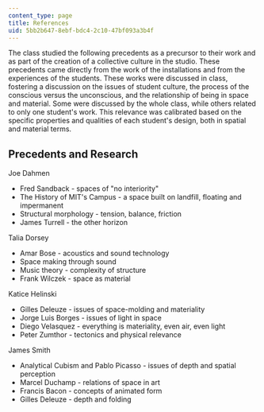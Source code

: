 ```yaml
---
content_type: page
title: References
uid: 5bb2b647-8ebf-bdc4-2c10-47bf093a3b4f
---
```


The class studied the following precedents as a precursor to their work and as part of the creation of a collective culture in the studio. These precedents came directly from the work of the installations and from the experiences of the students. These works were discussed in class, fostering a discussion on the issues of student culture, the process of the conscious versus the unconscious, and the relationship of being in space and material. Some were discussed by the whole class, while others related to only one student's work. This relevance was calibrated based on the specific properties and qualities of each student's design, both in spatial and material terms.

Precedents and Research
-----------------------

Joe Dahmen

*   Fred Sandback - spaces of "no interiority"
*   The History of MIT's Campus - a space built on landfill, floating and impermanent
*   Structural morphology - tension, balance, friction
*   James Turrell - the other horizon

Talia Dorsey

*   Amar Bose - acoustics and sound technology
*   Space making through sound
*   Music theory - complexity of structure
*   Frank Wilczek - space as material

Katice Helinski

*   Gilles Deleuze - issues of space-molding and materiality
*   Jorge Luis Borges - issues of light in space
*   Diego Velasquez - everything is materiality, even air, even light
*   Peter Zumthor - tectonics and physical relevance

James Smith

*   Analytical Cubism and Pablo Picasso - issues of depth and spatial perception
*   Marcel Duchamp - relations of space in art
*   Francis Bacon - concepts of animated form
*   Gilles Deleuze - depth and folding